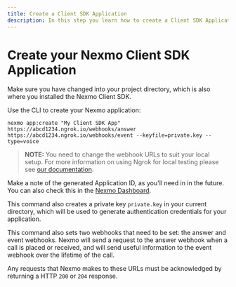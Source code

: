 ```yaml
---
title: Create a Client SDK Application
description: In this step you learn how to create a Client SDK Application.
---
```


# Create your Nexmo Client SDK Application

Make sure you have changed into your project directory, which is also where you installed the Nexmo Client SDK.

Use the CLI to create your Nexmo application:

``` shell
nexmo app:create "My Client SDK App" https://abcd1234.ngrok.io/webhooks/answer https://abcd1234.ngrok.io/webhooks/event --keyfile=private.key --type=voice
```

> **NOTE:** You need to change the webhook URLs to suit your local setup. For more information on using Ngrok for local testing please see [our documentation](/concepts/guides/webhooks#using-ngrok-for-local-development).

Make a note of the generated Application ID, as you'll need in in the future. You can also check this in the [Nexmo Dashboard](https://dashboard.nexmo.com).

This command also creates a private key `private.key` in your current directory, which will be used to generate authentication credentials for your application.

This command also sets two webhooks that need to be set: the answer and event webhooks. Nexmo will send a request to the answer webhook when a call is placed or received, and will send useful information to the event webhook over the lifetime of the call.

Any requests that Nexmo makes to these URLs must be acknowledged by returning a HTTP `200` or `204` response.
